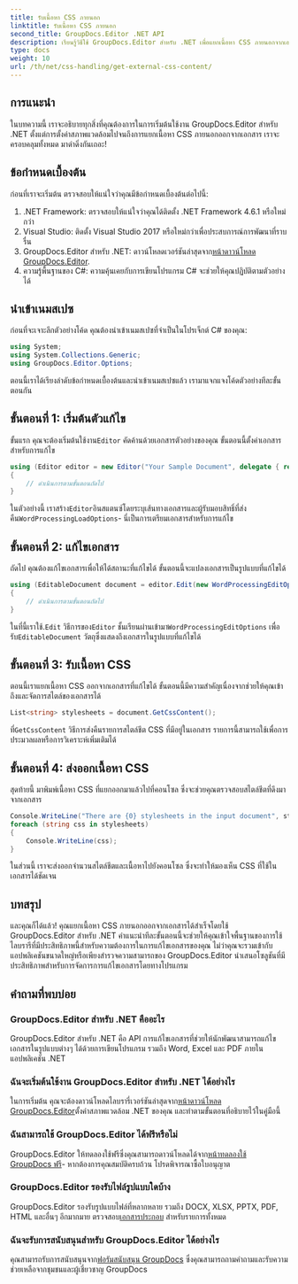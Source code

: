 ```yaml
---
title: รับเนื้อหา CSS ภายนอก
linktitle: รับเนื้อหา CSS ภายนอก
second_title: GroupDocs.Editor .NET API
description: เรียนรู้วิธีใช้ GroupDocs.Editor สำหรับ .NET เพื่อแยกเนื้อหา CSS ภายนอกจากเอกสารพร้อมคำแนะนำทีละขั้นตอนนี้ เหมาะสำหรับนักพัฒนาที่รวมเอกสาร
type: docs
weight: 10
url: /th/net/css-handling/get-external-css-content/
---
```

## การแนะนำ
ในบทความนี้ เราจะอธิบายทุกสิ่งที่คุณต้องการในการเริ่มต้นใช้งาน GroupDocs.Editor สำหรับ .NET ตั้งแต่การตั้งค่าสภาพแวดล้อมไปจนถึงการแยกเนื้อหา CSS ภายนอกออกจากเอกสาร เราจะครอบคลุมทั้งหมด มาดำดิ่งกันเถอะ!
## ข้อกำหนดเบื้องต้น
ก่อนที่เราจะเริ่มต้น ตรวจสอบให้แน่ใจว่าคุณมีข้อกำหนดเบื้องต้นต่อไปนี้:
1. .NET Framework: ตรวจสอบให้แน่ใจว่าคุณได้ติดตั้ง .NET Framework 4.6.1 หรือใหม่กว่า
2. Visual Studio: ติดตั้ง Visual Studio 2017 หรือใหม่กว่าเพื่อประสบการณ์การพัฒนาที่ราบรื่น
3.  GroupDocs.Editor สำหรับ .NET: ดาวน์โหลดเวอร์ชันล่าสุดจาก[หน้าดาวน์โหลด GroupDocs.Editor](https://releases.groupdocs.com/editor/net/).
4. ความรู้พื้นฐานของ C#: ความคุ้นเคยกับการเขียนโปรแกรม C# จะช่วยให้คุณปฏิบัติตามตัวอย่างได้
## นำเข้าเนมสเปซ
ก่อนที่จะเจาะลึกตัวอย่างโค้ด คุณต้องนำเข้าเนมสเปซที่จำเป็นในโปรเจ็กต์ C# ของคุณ:
```csharp
using System;
using System.Collections.Generic;
using GroupDocs.Editor.Options;
```
ตอนนี้เราได้เรียงลำดับข้อกำหนดเบื้องต้นและนำเข้าเนมสเปซแล้ว เรามาแจกแจงโค้ดตัวอย่างทีละขั้นตอนกัน
## ขั้นตอนที่ 1: เริ่มต้นตัวแก้ไข
 ขั้นแรก คุณจะต้องเริ่มต้นใช้งาน`Editor` คัดค้านด้วยเอกสารตัวอย่างของคุณ ขั้นตอนนี้ตั้งค่าเอกสารสำหรับการแก้ไข
```csharp
using (Editor editor = new Editor("Your Sample Document", delegate { return new WordProcessingLoadOptions(); }))
{
    // ดำเนินการตามขั้นตอนถัดไป
}
```
 ในตัวอย่างนี้ เราสร้าง`Editor`อินสแตนซ์โดยระบุเส้นทางเอกสารและผู้รับมอบสิทธิ์ที่ส่งคืน`WordProcessingLoadOptions`- นี่เป็นการเตรียมเอกสารสำหรับการแก้ไข
## ขั้นตอนที่ 2: แก้ไขเอกสาร
ถัดไป คุณต้องแก้ไขเอกสารเพื่อให้ได้สถานะที่แก้ไขได้ ขั้นตอนนี้จะแปลงเอกสารเป็นรูปแบบที่แก้ไขได้
```csharp
using (EditableDocument document = editor.Edit(new WordProcessingEditOptions()))
{
    // ดำเนินการตามขั้นตอนถัดไป
}
```
 ในที่นี้เราใช้.`Edit` วิธีการของ`Editor` ชั้นเรียนผ่านเข้ามา`WordProcessingEditOptions` เพื่อรับ`EditableDocument` วัตถุซึ่งแสดงถึงเอกสารในรูปแบบที่แก้ไขได้
## ขั้นตอนที่ 3: รับเนื้อหา CSS
ตอนนี้เราแยกเนื้อหา CSS ออกจากเอกสารที่แก้ไขได้ ขั้นตอนนี้มีความสำคัญเนื่องจากช่วยให้คุณเข้าถึงและจัดการสไตล์ของเอกสารได้
```csharp
List<string> stylesheets = document.GetCssContent();
```
 ที่`GetCssContent` วิธีการส่งคืนรายการสไตล์ชีต CSS ที่มีอยู่ในเอกสาร รายการนี้สามารถใช้เพื่อการประมวลผลหรือการวิเคราะห์เพิ่มเติมได้
## ขั้นตอนที่ 4: ส่งออกเนื้อหา CSS
สุดท้ายนี้ มาพิมพ์เนื้อหา CSS ที่แยกออกมาแล้วไปที่คอนโซล ซึ่งจะช่วยคุณตรวจสอบสไตล์ชีตที่ดึงมาจากเอกสาร
```csharp
Console.WriteLine("There are {0} stylesheets in the input document", stylesheets.Count);
foreach (string css in stylesheets)
{
    Console.WriteLine(css);
}
```
ในส่วนนี้ เราจะส่งออกจำนวนสไตล์ชีตและเนื้อหาไปยังคอนโซล ซึ่งจะทำให้มองเห็น CSS ที่ใช้ในเอกสารได้ชัดเจน
## บทสรุป
และคุณก็ได้แล้ว! คุณแยกเนื้อหา CSS ภายนอกออกจากเอกสารได้สำเร็จโดยใช้ GroupDocs.Editor สำหรับ .NET คำแนะนำทีละขั้นตอนนี้จะช่วยให้คุณเข้าใจพื้นฐานของการใช้ไลบรารีที่มีประสิทธิภาพนี้สำหรับความต้องการในการแก้ไขเอกสารของคุณ ไม่ว่าคุณจะรวมเข้ากับแอปพลิเคชันขนาดใหญ่หรือเพียงสำรวจความสามารถของ GroupDocs.Editor นำเสนอโซลูชันที่มีประสิทธิภาพสำหรับการจัดการการแก้ไขเอกสารโดยทางโปรแกรม
## คำถามที่พบบ่อย
### GroupDocs.Editor สำหรับ .NET คืออะไร
GroupDocs.Editor สำหรับ .NET คือ API การแก้ไขเอกสารที่ช่วยให้นักพัฒนาสามารถแก้ไขเอกสารในรูปแบบต่างๆ ได้ด้วยการเขียนโปรแกรม รวมถึง Word, Excel และ PDF ภายในแอปพลิเคชัน .NET
### ฉันจะเริ่มต้นใช้งาน GroupDocs.Editor สำหรับ .NET ได้อย่างไร
 ในการเริ่มต้น คุณจะต้องดาวน์โหลดไลบรารี่เวอร์ชันล่าสุดจาก[หน้าดาวน์โหลด GroupDocs.Editor](https://releases.groupdocs.com/editor/net/)ตั้งค่าสภาพแวดล้อม .NET ของคุณ และทำตามขั้นตอนที่อธิบายไว้ในคู่มือนี้
### ฉันสามารถใช้ GroupDocs.Editor ได้ฟรีหรือไม่
 GroupDocs.Editor ให้ทดลองใช้ฟรีซึ่งคุณสามารถดาวน์โหลดได้จาก[หน้าทดลองใช้ GroupDocs ฟรี](https://releases.groupdocs.com/)- หากต้องการคุณสมบัติครบถ้วน โปรดพิจารณาซื้อใบอนุญาต
### GroupDocs.Editor รองรับไฟล์รูปแบบใดบ้าง
 GroupDocs.Editor รองรับรูปแบบไฟล์ที่หลากหลาย รวมถึง DOCX, XLSX, PPTX, PDF, HTML และอื่นๆ อีกมากมาย ตรวจสอบ[เอกสารประกอบ](https://reference.groupdocs.com/editor/net/) สำหรับรายการทั้งหมด
### ฉันจะรับการสนับสนุนสำหรับ GroupDocs.Editor ได้อย่างไร
 คุณสามารถรับการสนับสนุนจาก[ฟอรัมสนับสนุน GroupDocs](https://forum.groupdocs.com/c/editor/20) ซึ่งคุณสามารถถามคำถามและรับความช่วยเหลือจากชุมชนและผู้เชี่ยวชาญ GroupDocs